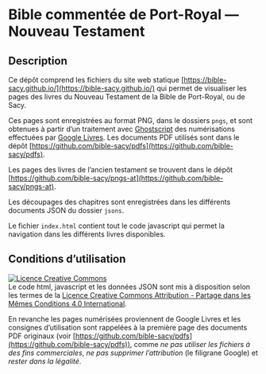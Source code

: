 # Bible commentée de Port-Royal — Nouveau Testament

## Description

Ce dépôt comprend les fichiers du site web statique [https://bible-sacy.github.io/](https://bible-sacy.github.io/) qui permet de visualiser les pages des livres du Nouveau Testament de la Bible de Port-Royal, ou de Sacy.

Ces pages sont enregistrées au format PNG, dans le dossiers `pngs`, et sont obtenues à partir d’un traitement avec [Ghostscript](https://www.ghostscript.com/) des numérisations effectuées par [Google Livres](https://books.google.fr/). Les documents PDF utilisés sont dans le dépôt [https://github.com/bible-sacy/pdfs](https://github.com/bible-sacy/pdfs).

Les pages des livres de l’ancien testament se trouvent dans le dépôt [https://github.com/bible-sacy/pngs-at](https://github.com/bible-sacy/pngs-at).

Les découpages des chapitres sont enregistrées dans les différents documents JSON du dossier `jsons`.

Le fichier `index.html` contient tout le code javascript qui permet la navigation dans les différents livres disponibles.

## Conditions d’utilisation

<a rel="license" href="http://creativecommons.org/licenses/by-sa/4.0/"><img alt="Licence Creative Commons" style="border-width:0" src="https://i.creativecommons.org/l/by-sa/4.0/88x31.png" /></a><br />Le code html, javascript et les données JSON sont mis à disposition selon les termes de la <a rel="license" href="http://creativecommons.org/licenses/by-sa/4.0/">Licence Creative Commons Attribution -  Partage dans les Mêmes Conditions 4.0 International</a>.

En revanche les pages numérisées proviennent de Google Livres et les consignes d’utilisation sont rappelées à la première page des documents PDF originaux (voir [https://github.com/bible-sacy/pdfs](https://github.com/bible-sacy/pdfs)), comme *ne pas utiliser les fichiers à des fins commerciales*, *ne pas supprimer l’attribution* (le filigrane Google) et *rester dans la légalité*.
